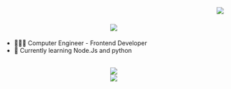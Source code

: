 <img align="right" src="https://visitor-badge.laobi.icu/badge?page_id=fatememajdi.fatememajdi"/>

<h1 align="center">
  <a href="https://git.io/typing-svg">
    <img src="https://readme-typing-svg.herokuapp.com/?font=Righteous&size=35&center=true&vCenter=true&width=500&height=70&duration=4000&lines=Hi+There!+🤩;+I'm+Fateme!;"/>
  </a>
</h1>

- 👩🏻‍💻 Computer Engineer - Frontend Developer
- 🌱 Currently learning Node.Js and python

<br/>
<div align="center">
  <a href="https://skillicons.dev">
    <img src="https://skillicons.dev/icons?i=react,next,bootstrap,mui,html,css,tailwind"/>
    <br/>
    <img src="https://skillicons.dev/icons?i=javascript,typescript,python,git,npm,yarn,cpp,c,vscode"/>
  </a>
</div>

